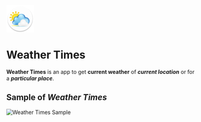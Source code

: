 ![Weather Times](https://github.com/puru-ganda/images/blob/master/weather_times_pics/weather_times_icon.png)
# Weather Times
**Weather Times** is an app to get **current weather** of _**current location**_ or for a _**particular place**_.

## Sample of _Weather Times_
![Weather Times Sample](https://github.com/puru-ganda/images/blob/master/weather_times_pics/weather_times_gif.gif)

